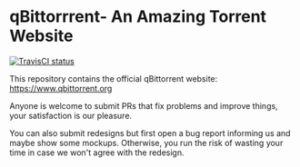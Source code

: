 qBittorrrent- An Amazing Torrent Website 
===
[![TravisCI status](https://travis-ci.org/qbittorrent/qBittorrent-website.svg?branch=master)](https://travis-ci.org/qbittorrent/qBittorrent-website)

This repository contains the official qBittorrent website: https://www.qbittorrent.org

Anyone is welcome to submit PRs that fix problems and improve things, your satisfaction is our pleasure.

You can also submit redesigns but first open a bug report informing us and maybe show some mockups. Otherwise, you run the risk of wasting your time in case we won't agree with the redesign.
